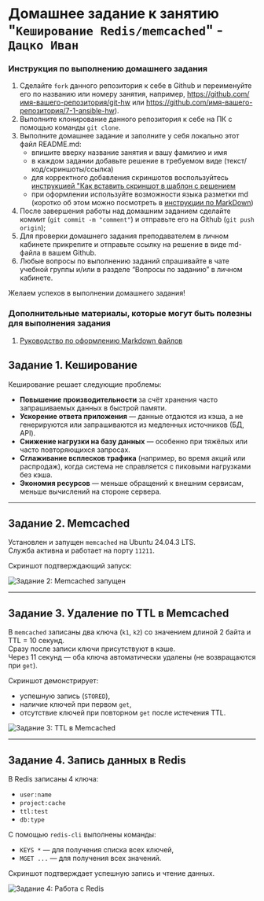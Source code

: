 # Домашнее задание к занятию "`Кеширование Redis/memcached`" - `Дацко Иван`


### Инструкция по выполнению домашнего задания

   1. Сделайте `fork` данного репозитория к себе в Github и переименуйте его по названию или номеру занятия, например, https://github.com/имя-вашего-репозитория/git-hw или  https://github.com/имя-вашего-репозитория/7-1-ansible-hw).
   2. Выполните клонирование данного репозитория к себе на ПК с помощью команды `git clone`.
   3. Выполните домашнее задание и заполните у себя локально этот файл README.md:
      - впишите вверху название занятия и вашу фамилию и имя
      - в каждом задании добавьте решение в требуемом виде (текст/код/скриншоты/ссылка)
      - для корректного добавления скриншотов воспользуйтесь [инструкцией "Как вставить скриншот в шаблон с решением](https://github.com/netology-code/sys-pattern-homework/blob/main/screen-instruction.md)
      - при оформлении используйте возможности языка разметки md (коротко об этом можно посмотреть в [инструкции  по MarkDown](https://github.com/netology-code/sys-pattern-homework/blob/main/md-instruction.md))
   4. После завершения работы над домашним заданием сделайте коммит (`git commit -m "comment"`) и отправьте его на Github (`git push origin`);
   5. Для проверки домашнего задания преподавателем в личном кабинете прикрепите и отправьте ссылку на решение в виде md-файла в вашем Github.
   6. Любые вопросы по выполнению заданий спрашивайте в чате учебной группы и/или в разделе “Вопросы по заданию” в личном кабинете.
   
Желаем успехов в выполнении домашнего задания!
   
### Дополнительные материалы, которые могут быть полезны для выполнения задания

1. [Руководство по оформлению Markdown файлов](https://gist.github.com/Jekins/2bf2d0638163f1294637#Code)


## Задание 1. Кеширование

Кеширование решает следующие проблемы:
- **Повышение производительности** за счёт хранения часто запрашиваемых данных в быстрой памяти.
- **Ускорение ответа приложения** — данные отдаются из кэша, а не генерируются или запрашиваются из медленных источников (БД, API).
- **Снижение нагрузки на базу данных** — особенно при тяжёлых или часто повторяющихся запросах.
- **Сглаживание всплесков трафика** (например, во время акций или распродаж), когда система не справляется с пиковыми нагрузками без кэша.
- **Экономия ресурсов** — меньше обращений к внешним сервисам, меньше вычислений на стороне сервера.

---

## Задание 2. Memcached

Установлен и запущен `memcached` на Ubuntu 24.04.3 LTS.  
Служба активна и работает на порту `11211`.

Скриншот подтверждающий запуск:

![Задание 2: Memcached запущен](zadanie2_Memcached.png)

---

## Задание 3. Удаление по TTL в Memcached

В `memcached` записаны два ключа (`k1`, `k2`) со значением длиной 2 байта и TTL = 10 секунд.  
Сразу после записи ключи присутствуют в кэше.  
Через 11 секунд — оба ключа автоматически удалены (не возвращаются при `get`).

Скриншот демонстрирует:
- успешную запись (`STORED`),
- наличие ключей при первом `get`,
- отсутствие ключей при повторном `get` после истечения TTL.

![Задание 3: TTL в Memcached](zadanie3_Memcached.png)

---

## Задание 4. Запись данных в Redis

В Redis записаны 4 ключа:
- `user:name`
- `project:cache`
- `ttl:test`
- `db:type`

С помощью `redis-cli` выполнены команды:
- `KEYS *` — для получения списка всех ключей,
- `MGET ...` — для получения всех значений.

Скриншот подтверждает успешную запись и чтение данных.

![Задание 4: Работа с Redis](zadanie4_Redis.png)
